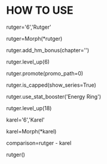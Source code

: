 HOW TO USE
===
rutger='6','Rutger'

rutger=Morph(\*rutger)

rutger.add\_hm\_bonus(chapter='')

rutger.level\_up(6)

rutger.promote(promo_path=0)

rutger.is\_capped(show\_series=True)

rutger.use\_stat\_booster('Energy Ring')

rutger.level\_up(18)

karel='6','Karel'

karel=Morph(\*karel)

comparison=rutger - karel

rutger()
